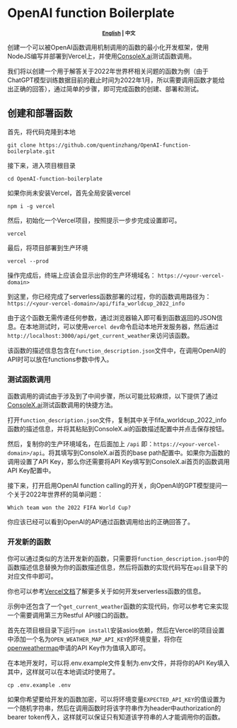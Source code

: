# OpenAI function Boilerplate

<!-- [English Version](README.md)｜中文版 -->
<p align="center"><small><b><a href="README.md">English</a> | 中文</b></small></p>


创建一个可以被OpenAI函数调用机制调用的函数的最小化开发框架，使用NodeJS编写并部署到Vercel上，并使用[ConsoleX.ai](https://consolex.ai)测试函数调用。

我们将以创建一个用于解答关于2022年世界杯相关问题的函数为例（由于ChatGPT模型训练数据目前的截止时间为2022年1月，所以需要调用函数才能给出正确的回答），通过简单的步骤，即可完成函数的创建、部署和测试。

## 创建和部署函数

首先，将代码克隆到本地
```
git clone https://github.com/quentinzhang/OpenAI-function-boilerplate.git
```

接下来，进入项目根目录
```
cd OpenAI-function-boilerplate
```

如果你尚未安装Vercel，首先全局安装vercel
```
npm i -g vercel
```

然后，初始化一个Vercel项目，按照提示一步步完成设置即可。
```
vercel
```

最后，将项目部署到生产环境

```
vercel --prod
```

操作完成后，终端上应该会显示出你的生产环境域名：
```https://<your-vercel-domain>```

到这里，你已经完成了serverless函数部署的过程，你的函数调用路径为：
```https://<your-vercel-domain>/api/fifa_worldcup_2022_info```

由于这个函数无需传递任何参数，通过浏览器输入即可看到函数返回的JSON信息。在本地测试时，可以使用```vercel dev```命令启动本地开发服务器，然后通过```http://localhost:3000/api/get_current_weather```来访问该函数。

该函数的描述信息包含在```function_description.json```文件中，在调用OpenAI的API时可以放在functions参数中传入。

### 测试函数调用

函数调用的调试由于涉及到了中间步骤，所以可能比较麻烦，以下提供了通过[ConsoleX.ai](https://consolex.ai)测试函数调用的快捷方法。

打开```function_description.json```文件，复制其中关于fifa_worldcup_2022_info函数的描述信息，并将其粘贴到ConsoleX.ai的函数描述配置中并点击保存按钮。

然后，复制你的生产环境域名，在后面加上 ```/api``` 即：```https://<your-vercel-domain>/api```。将其填写到ConsoleX.ai首页的base path配置中。如果你为函数的调用设置了API Key，那么你还需要将API Key填写到ConsoleX.ai首页的函数调用API Key配置中。

接下来，打开启用OpenAI function calling的开关，向OpenAI的GPT模型提问一个关于2022年世界杯的简单问题：
```
Which team won the 2022 FIFA World Cup?
```

你应该已经可以看到OpenAI的API通过函数调用给出的正确回答了。

### 开发新的函数

你可以通过类似的方法开发新的函数，只需要将```function_description.json```中的函数描述信息替换为你的函数描述信息，然后将函数的实现代码写在```api```目录下的对应文件中即可。

你也可以参考[Vercel文档](https://vercel.com/docs/functions/serverless-functions)了解更多关于如何开发serverless函数的信息。

示例中还包含了一个```get_current_weather```函数的实现代码，你可以参考它来实现一个需要调用第三方Restful API接口的函数。

首先在项目根目录下运行```npm install```安装asios依赖，然后在Vercel的项目设置中添加一个名为```OPEN_WEATHER_MAP_API_KEY```的环境变量，将你在[openweathermap](https://openweathermap.org/)申请的API Key作为值填入即可。

在本地开发时，可以将.env.example文件复制为.env文件，并将你的API Key填入其中，这样就可以在本地调试时使用了。
```
cp .env.example .env
```

如果你希望要给开发的函数加密，可以将环境变量```EXPECTED_API_KEY```的值设置为一个随机字符串，然后在调用函数时将该字符串作为header中authorization的bearer token传入，这样就可以保证只有知道该字符串的人才能调用你的函数。